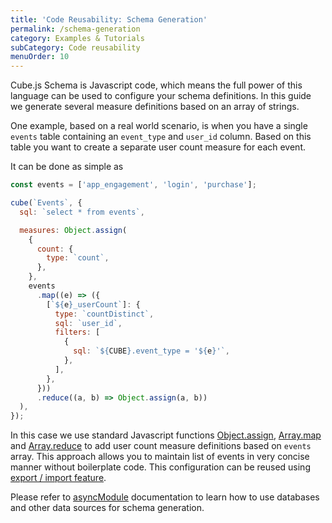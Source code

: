 ```yaml
---
title: 'Code Reusability: Schema Generation'
permalink: /schema-generation
category: Examples & Tutorials
subCategory: Code reusability
menuOrder: 10
---
```


Cube.js Schema is Javascript code, which means the full power of this language
can be used to configure your schema definitions. In this guide we generate
several measure definitions based on an array of strings.

One example, based on a real world scenario, is when you have a single `events`
table containing an `event_type` and `user_id` column. Based on this table you
want to create a separate user count measure for each event.

It can be done as simple as

```javascript
const events = ['app_engagement', 'login', 'purchase'];

cube(`Events`, {
  sql: `select * from events`,

  measures: Object.assign(
    {
      count: {
        type: `count`,
      },
    },
    events
      .map((e) => ({
        [`${e}_userCount`]: {
          type: `countDistinct`,
          sql: `user_id`,
          filters: [
            {
              sql: `${CUBE}.event_type = '${e}'`,
            },
          ],
        },
      }))
      .reduce((a, b) => Object.assign(a, b))
  ),
});
```

In this case we use standard Javascript functions
[Object.assign](https://developer.mozilla.org/en-US/docs/Web/JavaScript/Reference/Global_Objects/Object/assign),
[Array.map](https://developer.mozilla.org/en-US/docs/Web/JavaScript/Reference/Global_Objects/Array/map)
and
[Array.reduce](https://developer.mozilla.org/en-US/docs/Web/JavaScript/Reference/Global_Objects/Array/reduce)
to add user count measure definitions based on `events` array. This approach
allows you to maintain list of events in very concise manner without boilerplate
code. This configuration can be reused using
[export / import feature](export-import).

Please refer to
[asyncModule](/schema/reference/execution-environment#async-module)
documentation to learn how to use databases and other data sources for schema
generation.

